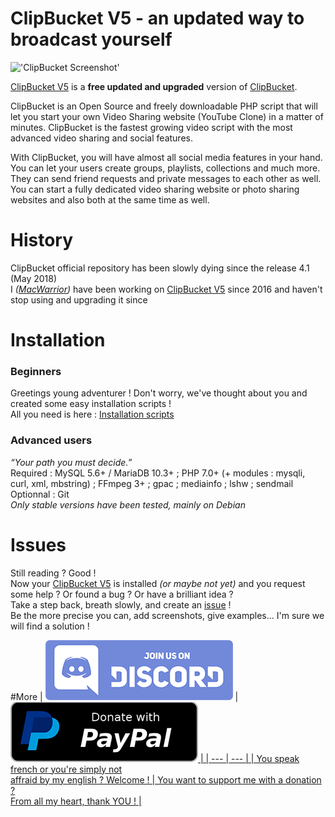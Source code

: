 # ClipBucket V5 - an updated way to broadcast yourself
!['ClipBucket Screenshot'](http://clip-bucket.com/styles/default/images/laptop-large2.png)
</br>

<a href="https://github.com/MacWarrior/clipbucket-v5">ClipBucket V5</a> is a __free updated and upgraded__ version of <a href="https://github.com/arslancb/clipbucket">ClipBucket</a>.

ClipBucket is an Open Source and freely downloadable PHP script that will let you start your own Video Sharing website (YouTube Clone) in a matter of minutes. ClipBucket is the fastest growing video script with the most advanced video sharing and social features.

With ClipBucket, you will have almost all social media features in your hand. You can let your users create groups, playlists, collections and much more. They can send friend requests and private messages to each other as well.
You can start a fully dedicated video sharing website or photo sharing websites and also both at the same time as well.

# History
ClipBucket official repository has been slowly dying since the release 4.1 (May 2018)<br/>
I <i>(<a href="https://github.com/MacWarrior">MacWarrior</a>)</i> have been working on <a href="https://github.com/MacWarrior/clipbucket-v5">ClipBucket V5</a> since 2016 and haven't stop using and upgrading it since

# Installation
### Beginners
Greetings young adventurer ! Don't worry, we've thought about you and created some easy installation scripts !<br/>
All you need is here : <a href="https://github.com/MacWarrior/clipbucket-v5/tree/master/utils">Installation scripts</a>
### Advanced users
<i>“Your path you must decide.”</i><br/> 
Required : MySQL 5.6+ / MariaDB 10.3+ ; PHP 7.0+ (+ modules : mysqli, curl, xml, mbstring) ; FFmpeg 3+ ; gpac ; mediainfo ; lshw ; sendmail<br/>
Optionnal : Git<br/>
<i>Only stable versions have been tested, mainly on Debian</i>

# Issues
Still reading ? Good !<br/>
Now your <a href="https://github.com/MacWarrior/clipbucket-v5">ClipBucket V5</a> is installed <i>(or maybe not yet)</i> 
and you request some help ? Or found a bug ? Or have a brilliant idea ?<br/>
Take a step back, breath slowly, and create an <a href="https://github.com/MacWarrior/clipbucket-v5/issues">issue</a> !<br/>
Be the more precise you can, add screenshots, give examples... I'm sure we will find a solution !

#More
| <a href="https://discord.gg/HDm5CjM">!['Discord'](./upload/images/discord.png "Join us on Discord")</a> | <a href="https://paypal.me/JullienLadoire">!['Paypal'](./upload/images/paypal.png "Donate with paypal") |
| --- | --- |
| You speak french or you're simply not <br/>affraid by my english ? Welcome ! | You want to support me with a donation ?<br/>From all my heart, thank YOU ! |